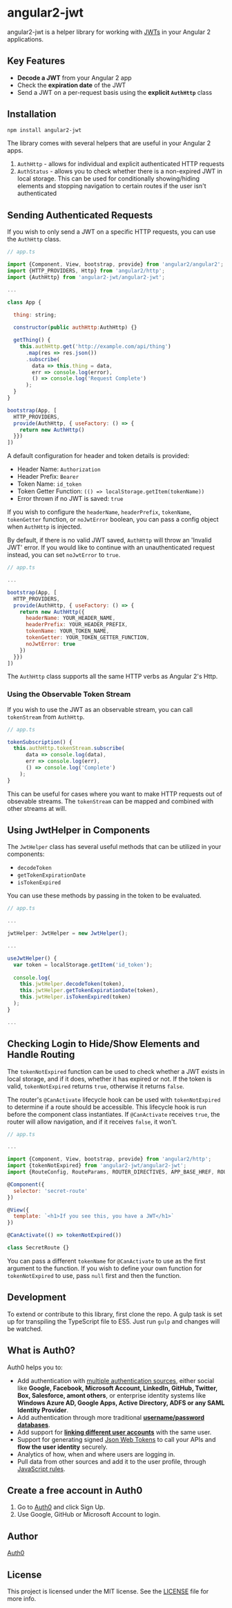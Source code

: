 # angular2-jwt

angular2-jwt is a helper library for working with [JWTs](http://jwt.io/introduction) in your Angular 2 applications.

## Key Features

* **Decode a JWT** from your Angular 2 app
* Check the **expiration date** of the JWT
* Send a JWT on a per-request basis using the **explicit `AuthHttp`** class

## Installation

```bash
npm install angular2-jwt
```

The library comes with several helpers that are useful in your Angular 2 apps.

1. `AuthHttp` - allows for individual and explicit authenticated HTTP requests
2. `AuthStatus` - allows you to check whether there is a non-expired JWT in local storage. This can be used for conditionally showing/hiding elements and stopping navigation to certain routes if the user isn't authenticated

## Sending Authenticated Requests

If you wish to only send a JWT on a specific HTTP requests, you can use the `AuthHttp` class.

```js
// app.ts

import {Component, View, bootstrap, provide} from 'angular2/angular2';
import {HTTP_PROVIDERS, Http} from 'angular2/http';
import {AuthHttp} from 'angular2-jwt/angular2-jwt';

...

class App {
  
  thing: string;

  constructor(public authHttp:AuthHttp) {}

  getThing() {
    this.authHttp.get('http://example.com/api/thing')
      .map(res => res.json())
      .subscribe(
        data => this.thing = data,
        err => console.log(error),
        () => console.log('Request Complete')
      );
  }
}

bootstrap(App, [
  HTTP_PROVIDERS,
  provide(AuthHttp, { useFactory: () => {
    return new AuthHttp()
  }})
])
```

A default configuration for header and token details is provided:

* Header Name: `Authorization`
* Header Prefix: `Bearer`
* Token Name: `id_token`
* Token Getter Function: `(() => localStorage.getItem(tokenName))`
* Error thrown if no JWT is saved: `true`

If you wish to configure the `headerName`, `headerPrefix`, `tokenName`, `tokenGetter` function, or `noJwtError` boolean, you can pass a config object when `AuthHttp` is injected.

By default, if there is no valid JWT saved, `AuthHttp` will throw an 'Invalid JWT' error. If you would like to continue with an unauthenticated request instead, you can set `noJwtError` to `true`.

```js
// app.ts

...

bootstrap(App, [
  HTTP_PROVIDERS,
  provide(AuthHttp, { useFactory: () => {
    return new AuthHttp({
      headerName: YOUR_HEADER_NAME,
      headerPrefix: YOUR_HEADER_PREFIX,
      tokenName: YOUR_TOKEN_NAME,
      tokenGetter: YOUR_TOKEN_GETTER_FUNCTION,
      noJwtError: true 
    })
  }})
])
```

The `AuthHttp` class supports all the same HTTP verbs as Angular 2's Http.

### Using the Observable Token Stream

If you wish to use the JWT as an observable stream, you can call `tokenStream` from `AuthHttp`.

```js
// app.ts

tokenSubscription() {
  this.authHttp.tokenStream.subscribe(
      data => console.log(data),
      err => console.log(err),
      () => console.log('Complete')
    );
}
```

This can be useful for cases where you want to make HTTP requests out of obsevable streams. The `tokenStream` can be mapped and combined with other streams at will.

## Using JwtHelper in Components

The `JwtHelper` class has several useful methods that can be utilized in your components:

* `decodeToken`
* `getTokenExpirationDate`
* `isTokenExpired`

You can use these methods by passing in the token to be evaluated.

```js
// app.ts

...

jwtHelper: JwtHelper = new JwtHelper();

...

useJwtHelper() {
  var token = localStorage.getItem('id_token');
  
  console.log(
    this.jwtHelper.decodeToken(token),
    this.jwtHelper.getTokenExpirationDate(token),
    this.jwtHelper.isTokenExpired(token)
  );
}

...
```

## Checking Login to Hide/Show Elements and Handle Routing

The `tokenNotExpired` function can be used to check whether a JWT exists in local storage, and if it does, whether it has expired or not. If the token is valid, `tokenNotExpired` returns `true`, otherwise it returns `false`. 

The router's `@CanActivate` lifecycle hook can be used with `tokenNotExpired` to determine if a route should be accessible. This lifecycle hook is run before the component class instantiates. If `@CanActivate` receives `true`, the router will allow navigation, and if it receives `false`, it won't.

```js
// app.ts

...

import {Component, View, bootstrap, provide} from 'angular2/http';
import {tokenNotExpired} from 'angular2-jwt/angular2-jwt';
import {RouteConfig, RouteParams, ROUTER_DIRECTIVES, APP_BASE_HREF, ROUTER_PROVIDERS, CanActivate} from 'angular2/router'

@Component({
  selector: 'secret-route'
})

@View({
  template: `<h1>If you see this, you have a JWT</h1>`
})

@CanActivate(() => tokenNotExpired())

class SecretRoute {}
```

You can pass a different `tokenName` for `@CanActivate` to use as the first argument to the function. If you wish to define your own function for `tokenNotExpired` to use, pass `null` first and then the function.

## Development

To extend or contribute to this library, first clone the repo. A gulp task is set up for transpiling the TypeScript file to ES5. Just run `gulp` and changes will be watched.

## What is Auth0?

Auth0 helps you to:

* Add authentication with [multiple authentication sources](https://docs.auth0.com/identityproviders), either social like **Google, Facebook, Microsoft Account, LinkedIn, GitHub, Twitter, Box, Salesforce, amont others**, or enterprise identity systems like **Windows Azure AD, Google Apps, Active Directory, ADFS or any SAML Identity Provider**.
* Add authentication through more traditional **[username/password databases](https://docs.auth0.com/mysql-connection-tutorial)**.
* Add support for **[linking different user accounts](https://docs.auth0.com/link-accounts)** with the same user.
* Support for generating signed [Json Web Tokens](https://docs.auth0.com/jwt) to call your APIs and **flow the user identity** securely.
* Analytics of how, when and where users are logging in.
* Pull data from other sources and add it to the user profile, through [JavaScript rules](https://docs.auth0.com/rules).

## Create a free account in Auth0

1. Go to [Auth0](https://auth0.com) and click Sign Up.
2. Use Google, GitHub or Microsoft Account to login.

## Author

[Auth0](https://auth0.com)

## License

This project is licensed under the MIT license. See the [LICENSE](LICENSE.txt) file for more info.


